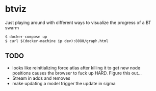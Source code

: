 # btviz

Just playing around with different ways to visualize the progress of a BT swarm

```
$ docker-compose up
$ curl $(docker-machine ip dev):8080/graph.html
```

## TODO
* looks like reinitializing force atlas after killing it to get new node positions causes the browser to fuck up HARD. Figure this out...
* Stream in adds and removes
* make updating a model trigger the update in sigma
